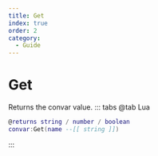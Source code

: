 ```yaml
---
title: Get
index: true
order: 2
category:
  - Guide
---
```


# Get
Returns the convar value.
::: tabs
@tab Lua
```lua
@returns string / number / boolean
convar:Get(name --[[ string ]])
```

:::